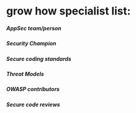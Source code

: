 # grow how specialist list:

##### AppSec team/person
##### Security Champion
##### Secure coding standards
##### Threat Models
##### OWASP contributors
##### Secure code reviews
